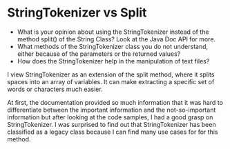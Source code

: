 # StringTokenizer vs Split

- What is your opinion about using the StringTokenizer instead of the
   method split() of the String Class?  Look at the Java Doc API for more.
- What methods of the StringTokenizer
   class you do not understand, either because of the parameters or the
   returned values?
- How does the StringTokenizer help in the
   manipulation of text files?

I view StringTokenizer as an extension of the split method, where it splits spaces into an array of variables. It can make extracting a specific set of words or characters much easier.

At first, the documentation provided so much information that it was hard to differentiate between the important information and the not-so-important information but after looking at the code samples, I had a good grasp on StringTokenizer. I was surprised to find out that StringTokenizer has been classified as a legacy class because I can find many use cases for for this method.